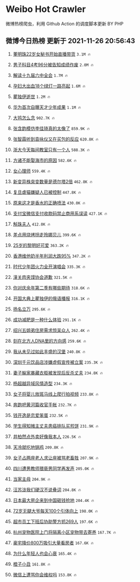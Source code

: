 # Weibo Hot Crawler 



微博热榜爬虫，利用 Github Action 的调度脚本更新 BY PHP 


## 微博今日热榜 更新于 2021-11-26 20:56:43 
1. [董明珠22岁女秘书开始直播带货](https://s.weibo.com/weibo?q=%23%E8%91%A3%E6%98%8E%E7%8F%A022%E5%B2%81%E5%A5%B3%E7%A7%98%E4%B9%A6%E5%BC%80%E5%A7%8B%E7%9B%B4%E6%92%AD%E5%B8%A6%E8%B4%A7%23&Refer=top) `3.1M 🔥` 

1. [男子科目4考96分被告知成绩作废](https://s.weibo.com/weibo?q=%23%E7%94%B7%E5%AD%90%E7%A7%91%E7%9B%AE4%E8%80%8396%E5%88%86%E8%A2%AB%E5%91%8A%E7%9F%A5%E6%88%90%E7%BB%A9%E4%BD%9C%E5%BA%9F%23&Refer=top) `2.0M 🔥` 

1. [解读十九届六中全会](https://s.weibo.com/weibo?q=%23%E8%A7%A3%E8%AF%BB%E5%8D%81%E4%B9%9D%E5%B1%8A%E5%85%AD%E4%B8%AD%E5%85%A8%E4%BC%9A%23&Refer=top) `1.7M 🔥` 

1. [孕妇大出血18个绿灯一路亮起](https://s.weibo.com/weibo?q=%23%E5%AD%95%E5%A6%87%E5%A4%A7%E5%87%BA%E8%A1%8018%E4%B8%AA%E7%BB%BF%E7%81%AF%E4%B8%80%E8%B7%AF%E4%BA%AE%E8%B5%B7%23&Refer=top) `1.6M 🔥` 

1. [瞿独伊逝世](https://s.weibo.com/weibo?q=%23%E7%9E%BF%E7%8B%AC%E4%BC%8A%E9%80%9D%E4%B8%96%23&Refer=top) `1.2M 🔥` 

1. [华为首次自曝天才少年成果](https://s.weibo.com/weibo?q=%23%E5%8D%8E%E4%B8%BA%E9%A6%96%E6%AC%A1%E8%87%AA%E6%9B%9D%E5%A4%A9%E6%89%8D%E5%B0%91%E5%B9%B4%E6%88%90%E6%9E%9C%23&Refer=top) `1.1M 🔥` 

1. [大鸨怎么念](https://s.weibo.com/weibo?q=%23%E5%A4%A7%E9%B8%A8%E6%80%8E%E4%B9%88%E5%BF%B5%23&Refer=top) `902.7K 🔥` 

1. [张含韵模仿李佳琦真的太像了](https://s.weibo.com/weibo?q=%23%E5%BC%A0%E5%90%AB%E9%9F%B5%E6%A8%A1%E4%BB%BF%E6%9D%8E%E4%BD%B3%E7%90%A6%E7%9C%9F%E7%9A%84%E5%A4%AA%E5%83%8F%E4%BA%86%23&Refer=top) `859.9K 🔥` 

1. [张智霖听到袁咏仪又在买包的反应](https://s.weibo.com/weibo?q=%23%E5%BC%A0%E6%99%BA%E9%9C%96%E5%90%AC%E5%88%B0%E8%A2%81%E5%92%8F%E4%BB%AA%E5%8F%88%E5%9C%A8%E4%B9%B0%E5%8C%85%E7%9A%84%E5%8F%8D%E5%BA%94%23&Refer=top) `620.8K 🔥` 

1. [浙大今天每间教室只有一个人](https://s.weibo.com/weibo?q=%23%E6%B5%99%E5%A4%A7%E4%BB%8A%E5%A4%A9%E6%AF%8F%E9%97%B4%E6%95%99%E5%AE%A4%E5%8F%AA%E6%9C%89%E4%B8%80%E4%B8%AA%E4%BA%BA%23&Refer=top) `588.3K 🔥` 

1. [方诸不能娶海市的原因](https://s.weibo.com/weibo?q=%23%E6%96%B9%E8%AF%B8%E4%B8%8D%E8%83%BD%E5%A8%B6%E6%B5%B7%E5%B8%82%E7%9A%84%E5%8E%9F%E5%9B%A0%23&Refer=top) `582.6K 🔥` 

1. [女心理师](https://s.weibo.com/weibo?q=%E5%A5%B3%E5%BF%83%E7%90%86%E5%B8%88&Refer=top) `559.4K 🔥` 

1. [新变异株突变数量是德尔塔2倍](https://s.weibo.com/weibo?q=%23%E6%96%B0%E5%8F%98%E5%BC%82%E6%A0%AA%E7%AA%81%E5%8F%98%E6%95%B0%E9%87%8F%E6%98%AF%E5%BE%B7%E5%B0%94%E5%A1%942%E5%80%8D%23&Refer=top) `462.8K 🔥` 

1. [复旦虐猫嫌疑人已被控制](https://s.weibo.com/weibo?q=%23%E5%A4%8D%E6%97%A6%E8%99%90%E7%8C%AB%E5%AB%8C%E7%96%91%E4%BA%BA%E5%B7%B2%E8%A2%AB%E6%8E%A7%E5%88%B6%23&Refer=top) `447.8K 🔥` 

1. [原来这才是香水的正确喷法](https://s.weibo.com/weibo?q=%23%E5%8E%9F%E6%9D%A5%E8%BF%99%E6%89%8D%E6%98%AF%E9%A6%99%E6%B0%B4%E7%9A%84%E6%AD%A3%E7%A1%AE%E5%96%B7%E6%B3%95%23&Refer=top) `430.0K 🔥` 

1. [支付宝微信支付收款码禁止商用系误读](https://s.weibo.com/weibo?q=%23%E6%94%AF%E4%BB%98%E5%AE%9D%E5%BE%AE%E4%BF%A1%E6%94%AF%E4%BB%98%E6%94%B6%E6%AC%BE%E7%A0%81%E7%A6%81%E6%AD%A2%E5%95%86%E7%94%A8%E7%B3%BB%E8%AF%AF%E8%AF%BB%23&Refer=top) `427.1K 🔥` 

1. [斛珠夫人](https://s.weibo.com/weibo?q=%E6%96%9B%E7%8F%A0%E5%A4%AB%E4%BA%BA&Refer=top) `412.0K 🔥` 

1. [差点用烧烤拐走玲娜贝儿](https://s.weibo.com/weibo?q=%23%E5%B7%AE%E7%82%B9%E7%94%A8%E7%83%A7%E7%83%A4%E6%8B%90%E8%B5%B0%E7%8E%B2%E5%A8%9C%E8%B4%9D%E5%84%BF%23&Refer=top) `399.6K 🔥` 

1. [25岁的黎明好可爱](https://s.weibo.com/weibo?q=%2325%E5%B2%81%E7%9A%84%E9%BB%8E%E6%98%8E%E5%A5%BD%E5%8F%AF%E7%88%B1%23&Refer=top) `363.2K 🔥` 

1. [香港维他奶半年利润大跌95%](https://s.weibo.com/weibo?q=%23%E9%A6%99%E6%B8%AF%E7%BB%B4%E4%BB%96%E5%A5%B6%E5%8D%8A%E5%B9%B4%E5%88%A9%E6%B6%A6%E5%A4%A7%E8%B7%8C95%25%23&Refer=top) `347.2K 🔥` 

1. [时代少年团火力全开演唱会](https://s.weibo.com/weibo?q=%23%E6%97%B6%E4%BB%A3%E5%B0%91%E5%B9%B4%E5%9B%A2%E7%81%AB%E5%8A%9B%E5%85%A8%E5%BC%80%E6%BC%94%E5%94%B1%E4%BC%9A%23&Refer=top) `335.3K 🔥` 

1. [潼关肉夹馍协会道歉](https://s.weibo.com/weibo?q=%23%E6%BD%BC%E5%85%B3%E8%82%89%E5%A4%B9%E9%A6%8D%E5%8D%8F%E4%BC%9A%E9%81%93%E6%AD%89%23&Refer=top) `321.5K 🔥` 

1. [你对庆余年第二季有哪些期待](https://s.weibo.com/weibo?q=%23%E4%BD%A0%E5%AF%B9%E5%BA%86%E4%BD%99%E5%B9%B4%E7%AC%AC%E4%BA%8C%E5%AD%A3%E6%9C%89%E5%93%AA%E4%BA%9B%E6%9C%9F%E5%BE%85%23&Refer=top) `318.6K 🔥` 

1. [开国大典上瞿独伊的俄语播报](https://s.weibo.com/weibo?q=%23%E5%BC%80%E5%9B%BD%E5%A4%A7%E5%85%B8%E4%B8%8A%E7%9E%BF%E7%8B%AC%E4%BC%8A%E7%9A%84%E4%BF%84%E8%AF%AD%E6%92%AD%E6%8A%A5%23&Refer=top) `316.1K 🔥` 

1. [扬名立万](https://s.weibo.com/weibo?q=%E6%89%AC%E5%90%8D%E7%AB%8B%E4%B8%87&Refer=top) `295.6K 🔥` 

1. [成功减肥是一种什么体验](https://s.weibo.com/weibo?q=%23%E6%88%90%E5%8A%9F%E5%87%8F%E8%82%A5%E6%98%AF%E4%B8%80%E7%A7%8D%E4%BB%80%E4%B9%88%E4%BD%93%E9%AA%8C%23&Refer=top) `291.1K 🔥` 

1. [绍兴五姐弟住房需求惊呆众人](https://s.weibo.com/weibo?q=%23%E7%BB%8D%E5%85%B4%E4%BA%94%E5%A7%90%E5%BC%9F%E4%BD%8F%E6%88%BF%E9%9C%80%E6%B1%82%E6%83%8A%E5%91%86%E4%BC%97%E4%BA%BA%23&Refer=top) `262.4K 🔥` 

1. [刻在北方人DNA里的方向感](https://s.weibo.com/weibo?q=%23%E5%88%BB%E5%9C%A8%E5%8C%97%E6%96%B9%E4%BA%BADNA%E9%87%8C%E7%9A%84%E6%96%B9%E5%90%91%E6%84%9F%23&Refer=top) `259.6K 🔥` 

1. [我从未见过如此丰盛的汉堡](https://s.weibo.com/weibo?q=%23%E6%88%91%E4%BB%8E%E6%9C%AA%E8%A7%81%E8%BF%87%E5%A6%82%E6%AD%A4%E4%B8%B0%E7%9B%9B%E7%9A%84%E6%B1%89%E5%A0%A1%23&Refer=top) `240.8K 🔥` 

1. [深圳千元饮品店涉嫌虚假宣传被立案](https://s.weibo.com/weibo?q=%23%E6%B7%B1%E5%9C%B3%E5%8D%83%E5%85%83%E9%A5%AE%E5%93%81%E5%BA%97%E6%B6%89%E5%AB%8C%E8%99%9A%E5%81%87%E5%AE%A3%E4%BC%A0%E8%A2%AB%E7%AB%8B%E6%A1%88%23&Refer=top) `235.3K 🔥` 

1. [妻子躲家暴藏衣柜被发现后反杀丈夫](https://s.weibo.com/weibo?q=%23%E5%A6%BB%E5%AD%90%E8%BA%B2%E5%AE%B6%E6%9A%B4%E8%97%8F%E8%A1%A3%E6%9F%9C%E8%A2%AB%E5%8F%91%E7%8E%B0%E5%90%8E%E5%8F%8D%E6%9D%80%E4%B8%88%E5%A4%AB%23&Refer=top) `234.8K 🔥` 

1. [杨超越异域风情造型](https://s.weibo.com/weibo?q=%23%E6%9D%A8%E8%B6%85%E8%B6%8A%E5%BC%82%E5%9F%9F%E9%A3%8E%E6%83%85%E9%80%A0%E5%9E%8B%23&Refer=top) `234.3K 🔥` 

1. [女子将婴儿放斑马线上爬行拍视频](https://s.weibo.com/weibo?q=%23%E5%A5%B3%E5%AD%90%E5%B0%86%E5%A9%B4%E5%84%BF%E6%94%BE%E6%96%91%E9%A9%AC%E7%BA%BF%E4%B8%8A%E7%88%AC%E8%A1%8C%E6%8B%8D%E8%A7%86%E9%A2%91%23&Refer=top) `233.8K 🔥` 

1. [奔跑吧黄河篇收官手帐](https://s.weibo.com/weibo?q=%23%E5%A5%94%E8%B7%91%E5%90%A7%E9%BB%84%E6%B2%B3%E7%AF%87%E6%94%B6%E5%AE%98%E6%89%8B%E5%B8%90%23&Refer=top) `232.7K 🔥` 

1. [钱开逸是恋爱笨蛋](https://s.weibo.com/weibo?q=%23%E9%92%B1%E5%BC%80%E9%80%B8%E6%98%AF%E6%81%8B%E7%88%B1%E7%AC%A8%E8%9B%8B%23&Refer=top) `232.5K 🔥` 

1. [学生得知摊主丈夫患癌排队买煎饼](https://s.weibo.com/weibo?q=%23%E5%AD%A6%E7%94%9F%E5%BE%97%E7%9F%A5%E6%91%8A%E4%B8%BB%E4%B8%88%E5%A4%AB%E6%82%A3%E7%99%8C%E6%8E%92%E9%98%9F%E4%B9%B0%E7%85%8E%E9%A5%BC%23&Refer=top) `231.9K 🔥` 

1. [井柏然点外卖好像我本人](https://s.weibo.com/weibo?q=%23%E4%BA%95%E6%9F%8F%E7%84%B6%E7%82%B9%E5%A4%96%E5%8D%96%E5%A5%BD%E5%83%8F%E6%88%91%E6%9C%AC%E4%BA%BA%23&Refer=top) `226.5K 🔥` 

1. [天冷就吃地锅鸡](https://s.weibo.com/weibo?q=%23%E5%A4%A9%E5%86%B7%E5%B0%B1%E5%90%83%E5%9C%B0%E9%94%85%E9%B8%A1%23&Refer=top) `209.8K 🔥` 

1. [女子占两座老人求让座被骂老畜牲](https://s.weibo.com/weibo?q=%23%E5%A5%B3%E5%AD%90%E5%8D%A0%E4%B8%A4%E5%BA%A7%E8%80%81%E4%BA%BA%E6%B1%82%E8%AE%A9%E5%BA%A7%E8%A2%AB%E9%AA%82%E8%80%81%E7%95%9C%E7%89%B2%23&Refer=top) `207.9K 🔥` 

1. [四川遭男教师猥亵男同学再发声](https://s.weibo.com/weibo?q=%23%E5%9B%9B%E5%B7%9D%E9%81%AD%E7%94%B7%E6%95%99%E5%B8%88%E7%8C%A5%E4%BA%B5%E7%94%B7%E5%90%8C%E5%AD%A6%E5%86%8D%E5%8F%91%E5%A3%B0%23&Refer=top) `205.0K 🔥` 

1. [当家主母](https://s.weibo.com/weibo?q=%E5%BD%93%E5%AE%B6%E4%B8%BB%E6%AF%8D&Refer=top) `204.9K 🔥` 

1. [汪苏泷我们硬汉不说叠词](https://s.weibo.com/weibo?q=%23%E6%B1%AA%E8%8B%8F%E6%B3%B7%E6%88%91%E4%BB%AC%E7%A1%AC%E6%B1%89%E4%B8%8D%E8%AF%B4%E5%8F%A0%E8%AF%8D%23&Refer=top) `204.8K 🔥` 

1. [日本最大房企来到中国砸钱抢地](https://s.weibo.com/weibo?q=%23%E6%97%A5%E6%9C%AC%E6%9C%80%E5%A4%A7%E6%88%BF%E4%BC%81%E6%9D%A5%E5%88%B0%E4%B8%AD%E5%9B%BD%E7%A0%B8%E9%92%B1%E6%8A%A2%E5%9C%B0%23&Refer=top) `204.4K 🔥` 

1. [72岁无腿大爷每天100个引体向上](https://s.weibo.com/weibo?q=%2372%E5%B2%81%E6%97%A0%E8%85%BF%E5%A4%A7%E7%88%B7%E6%AF%8F%E5%A4%A9100%E4%B8%AA%E5%BC%95%E4%BD%93%E5%90%91%E4%B8%8A%23&Refer=top) `198.0K 🔥` 

1. [超市员工下班后协助警方抓269人](https://s.weibo.com/weibo?q=%23%E8%B6%85%E5%B8%82%E5%91%98%E5%B7%A5%E4%B8%8B%E7%8F%AD%E5%90%8E%E5%8D%8F%E5%8A%A9%E8%AD%A6%E6%96%B9%E6%8A%93269%E4%BA%BA%23&Refer=top) `197.6K 🔥` 

1. [杭州宠物医院上门将隔离小区宠物带去寄养](https://s.weibo.com/weibo?q=%23%E6%9D%AD%E5%B7%9E%E5%AE%A0%E7%89%A9%E5%8C%BB%E9%99%A2%E4%B8%8A%E9%97%A8%E5%B0%86%E9%9A%94%E7%A6%BB%E5%B0%8F%E5%8C%BA%E5%AE%A0%E7%89%A9%E5%B8%A6%E5%8E%BB%E5%AF%84%E5%85%BB%23&Refer=top) `167.7K 🔥` 

1. [豪宅降价800万吸引大量看房者](https://s.weibo.com/weibo?q=%23%E8%B1%AA%E5%AE%85%E9%99%8D%E4%BB%B7800%E4%B8%87%E5%90%B8%E5%BC%95%E5%A4%A7%E9%87%8F%E7%9C%8B%E6%88%BF%E8%80%85%23&Refer=top) `167.6K 🔥` 

1. [为什么年轻人也会心衰](https://s.weibo.com/weibo?q=%23%E4%B8%BA%E4%BB%80%E4%B9%88%E5%B9%B4%E8%BD%BB%E4%BA%BA%E4%B9%9F%E4%BC%9A%E5%BF%83%E8%A1%B0%23&Refer=top) `165.4K 🔥` 

1. [橙子小丑](https://s.weibo.com/weibo?q=%23%E6%A9%99%E5%AD%90%E5%B0%8F%E4%B8%91%23&Refer=top) `161.8K 🔥` 

1. [微信上遭骂你会维权吗](https://s.weibo.com/weibo?q=%23%E5%BE%AE%E4%BF%A1%E4%B8%8A%E9%81%AD%E9%AA%82%E4%BD%A0%E4%BC%9A%E7%BB%B4%E6%9D%83%E5%90%97%23&Refer=top) `153.8K 🔥` 


